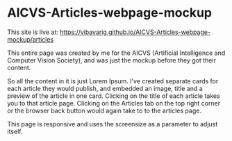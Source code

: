 # AICVS-Articles-webpage-mockup
This site is live at: https://vibavarig.github.io/AICVS-Articles-webpage-mockup/articles

This entire page was created by me for the AICVS (Artificial Intelligence and Computer Vision Society), and was just the mockup before they got their content. 

So all the content in it is just Lorem Ipsum. I've created separate cards for each article they would publish, and embedded an image, title and a preview of the article in one card. Clicking on the title of each article takes you to that article page. Clicking on the Articles tab on the top right corner or the browser back button would again take to to the articles page. 

This page is responsive and uses the screensize as a parameter to adjust itself. 
